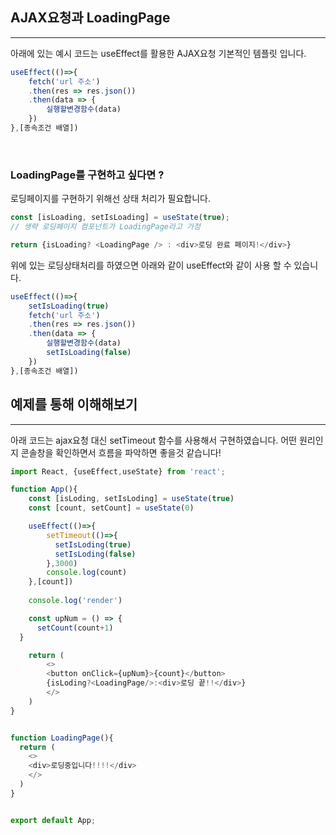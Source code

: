 ## AJAX요청과 LoadingPage

---

아래에 있는 예시 코드는 useEffect를 활용한 AJAX요청 기본적인 템플릿 입니다.
<br />

```js
useEffect(()=>{
    fetch('url 주소')
    .then(res => res.json())
    .then(data => {
        실행할변경함수(data)
    })
},[종속조건 배열])

```
<br />

### LoadingPage를 구현하고 싶다면 ?

로딩페이지를 구현하기 위해선 상태 처리가 필요합니다.  

```js
const [isLoading, setIsLoading] = useState(true);
// 생략 로딩페이지 컴포넌트가 LoadingPage라고 가정

return {isLoading? <LoadingPage /> : <div>로딩 완료 페이지!</div>}

```
  
위에 있는 로딩상태처리를 하였으면 아래와 같이 useEffect와 같이 사용 할 수 있습니다.  

```js
useEffect(()=>{
    setIsLoading(true)
    fetch('url 주소')
    .then(res => res.json())
    .then(data => {
        실행할변경함수(data)
        setIsLoading(false)
    })
},[종속조건 배열])

```

## 예제를 통해 이해해보기

---

아래 코드는 ajax요청 대신 setTimeout 함수를 사용해서 구현하였습니다. 어떤 원리인지 콘솔창을 확인하면서 흐름을 파악하면 좋을것 같습니다!


```js
import React, {useEffect,useState} from 'react';

function App(){
    const [isLoding, setIsLoding] = useState(true)
    const [count, setCount] = useState(0)

    useEffect(()=>{
        setTimeout(()=>{
          setIsLoding(true)
          setIsLoding(false)
        },3000)
        console.log(count)
    },[count])
 
    console.log('render')

    const upNum = () => {
      setCount(count+1)
  }

    return (
        <>
        <button onClick={upNum}>{count}</button>
        {isLoding?<LoadingPage/>:<div>로딩 끝!!</div>}
        </>
    )
}


function LoadingPage(){
  return (
    <>
    <div>로딩중입니다!!!!</div>
    </>
  )
}


export default App;
```